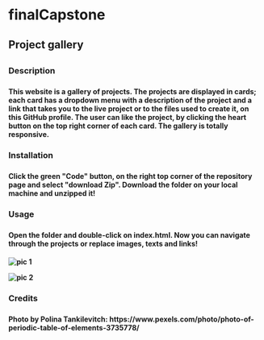 # finalCapstone
<h2>Project gallery<h2>

<h3>Description<h3>
<h4>This website is a gallery of projects. The projects are displayed in cards; each card has a dropdown menu with a description of the project and a link that takes you to the live project or to the files used to create it, on this GitHub profile. The user can like the project, by clicking the heart button on the top right corner of each card. The gallery is totally responsive.<h4>

<h3>Installation<h3>
<h4>Click the green "Code" button, on the right top corner of the repository page and select "download Zip".
Download the folder on your local machine and unzipped it!<h4>

<h3>Usage<h3>
<h4>Open the folder and double-click on index.html.
Now you can navigate through the projects or replace images, texts and links!<h4>

![pic 1](https://user-images.githubusercontent.com/108157135/215272074-5b19564f-71ba-43c1-9a4b-fa0d173a2887.png)



![pic 2](https://user-images.githubusercontent.com/108157135/214878328-f8b95bee-d3d1-42ae-b70d-77fb0c782d5f.png)


<h3>Credits<h3>
<h4>Photo by Polina Tankilevitch: https://www.pexels.com/photo/photo-of-periodic-table-of-elements-3735778/<h4>

